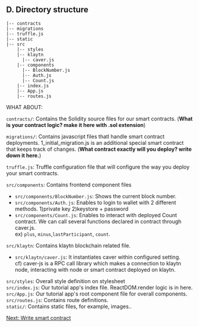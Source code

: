 ## D. Directory structure
```
|-- contracts
|-- migrations
|-- truffle.js
|-- static  
|-- src  
    |-- styles
    |-- klaytn
      |-- caver.js
    |-- components
      |-- BlockNumber.js
      |-- Auth.js
      |-- Count.js
    |-- index.js
    |-- App.js
    |-- routes.js
```
WHAT ABOUT:

`contracts/`: Contains the Solidity source files for our smart contracts. (__What is your contract logic? make it here with .sol extension__)  

`migrations/`: Contains javascript files thatl handle smart contract deployments. 1_initial_migration.js is an additional special smart contract that keeps track of changes. (__What contract exactly will you deploy? write down it here.__)  

`truffle.js`: Truffle configuration file that will configure the way you deploy your smart contracts.  


`src/components`: Contains frontend component files  
* `src/components/BlockNumber.js`: Shows the current block number.  
* `src/components/Auth.js`: Enables to login to wallet with 2 different methods.  1)private key 2)keystore + password
* `src/components/Count.js`: Enables to interact with deployed Count contract. We can call several functions declared in contract through caver.js.  
ex) `plus`, `minus`,`lastParticipant`, `count`.

`src/klaytn`: Contains klaytn blockchain related file.
* `src/klaytn/caver.js`: It instantiates caver within configured setting.  
cf) caver-js is a RPC call library which makes a connection to klaytn node, interacting with node or smart contract deployed on klaytn.

`src/styles`: Overall style definition on stylesheet  
`src/index.js`: Our tutorial app's index file. ReactDOM.render logic is in here.  
`src/App.js`: Our tutorial app's root component file for overall components.  
`src/routes.js`: Contains route definitions.  
`static/`: Contains static files, for example, images..

[Next: Write smart contract](5-write-smart-contract.md)
